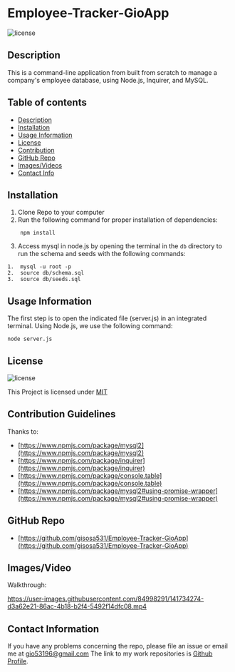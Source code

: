 # Employee-Tracker-GioApp
![license](https://img.shields.io/badge/License-MIT-yellow.svg)

## Description
This is a command-line application from built from scratch to manage a company's employee database, using Node.js, Inquirer, and MySQL.

## Table of contents

* [Description](#description)
* [Installation](#installation)
* [Usage Information](#usage)
* [License](#license) 
* [Contribution](#contribution)
* [GitHub Repo](#GitHub)
* [Images/Videos](#Images)
* [Contact Info](#questions)

## Installation
1. Clone Repo to your computer
2. Run the following command for proper installation of dependencies:
```
    npm install
```
3. Access mysql in node.js by opening the terminal in the `db` directory to run the schema and seeds with the following commands:
```
1.  mysql -u root -p
2.  source db/schema.sql
3.  source db/seeds.sql
```

## Usage Information
The first step is to open the indicated file (server.js) in an integrated terminal. 
Using Node.js, we use the following command:
```
node server.js 
```

## License
![license](https://img.shields.io/badge/License-MIT-yellow.svg)

This Project is licensed under [MIT](https://opensource.org/licenses/MIT)

## Contribution Guidelines
Thanks to:
* [https://www.npmjs.com/package/mysql2](https://www.npmjs.com/package/mysql2)
* [https://www.npmjs.com/package/inquirer](https://www.npmjs.com/package/inquirer)
* [https://www.npmjs.com/package/console.table](https://www.npmjs.com/package/console.table)
* [https://www.npmjs.com/package/mysql2#using-promise-wrapper](https://www.npmjs.com/package/mysql2#using-promise-wrapper)

## GitHub Repo 
* [https://github.com/gisosa531/Employee-Tracker-GioApp](https://github.com/gisosa531/Employee-Tracker-GioApp)


## Images/Video
Walkthrough:



https://user-images.githubusercontent.com/84998291/141734274-d3a62e21-86ac-4b18-b2f4-5492f14dfc08.mp4


## Contact Information
If you have any problems concerning the repo, please file an issue or email me at 
gio53196@gmail.com
The link to my work repositories is 
[Github Profile](https://github.com/gisosa531/).
